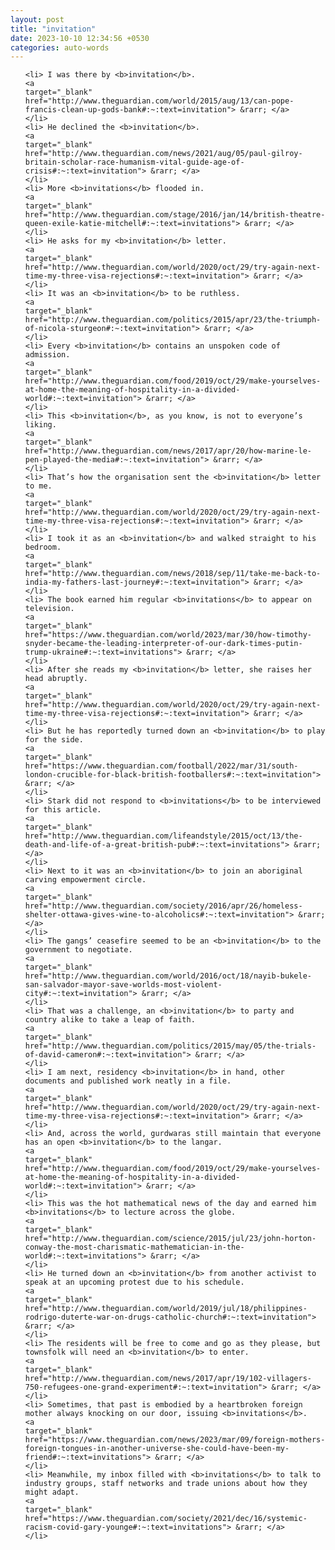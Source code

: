 ```yaml
---
layout: post
title: "invitation"
date: 2023-10-10 12:34:56 +0530
categories: auto-words
---
```

<ol>

    <li> I was there by <b>invitation</b>.
    <a 
    target="_blank" 
    href="http://www.theguardian.com/world/2015/aug/13/can-pope-francis-clean-up-gods-bank#:~:text=invitation"> &rarr; </a>
    </li>
    <li> He declined the <b>invitation</b>.
    <a 
    target="_blank" 
    href="http://www.theguardian.com/news/2021/aug/05/paul-gilroy-britain-scholar-race-humanism-vital-guide-age-of-crisis#:~:text=invitation"> &rarr; </a>
    </li>
    <li> More <b>invitations</b> flooded in.
    <a 
    target="_blank" 
    href="http://www.theguardian.com/stage/2016/jan/14/british-theatre-queen-exile-katie-mitchell#:~:text=invitations"> &rarr; </a>
    </li>
    <li> He asks for my <b>invitation</b> letter.
    <a 
    target="_blank" 
    href="http://www.theguardian.com/world/2020/oct/29/try-again-next-time-my-three-visa-rejections#:~:text=invitation"> &rarr; </a>
    </li>
    <li> It was an <b>invitation</b> to be ruthless.
    <a 
    target="_blank" 
    href="http://www.theguardian.com/politics/2015/apr/23/the-triumph-of-nicola-sturgeon#:~:text=invitation"> &rarr; </a>
    </li>
    <li> Every <b>invitation</b> contains an unspoken code of admission.
    <a 
    target="_blank" 
    href="http://www.theguardian.com/food/2019/oct/29/make-yourselves-at-home-the-meaning-of-hospitality-in-a-divided-world#:~:text=invitation"> &rarr; </a>
    </li>
    <li> This <b>invitation</b>, as you know, is not to everyone’s liking.
    <a 
    target="_blank" 
    href="http://www.theguardian.com/news/2017/apr/20/how-marine-le-pen-played-the-media#:~:text=invitation"> &rarr; </a>
    </li>
    <li> That’s how the organisation sent the <b>invitation</b> letter to me.
    <a 
    target="_blank" 
    href="http://www.theguardian.com/world/2020/oct/29/try-again-next-time-my-three-visa-rejections#:~:text=invitation"> &rarr; </a>
    </li>
    <li> I took it as an <b>invitation</b> and walked straight to his bedroom.
    <a 
    target="_blank" 
    href="http://www.theguardian.com/news/2018/sep/11/take-me-back-to-india-my-fathers-last-journey#:~:text=invitation"> &rarr; </a>
    </li>
    <li> The book earned him regular <b>invitations</b> to appear on television.
    <a 
    target="_blank" 
    href="https://www.theguardian.com/world/2023/mar/30/how-timothy-snyder-became-the-leading-interpreter-of-our-dark-times-putin-trump-ukraine#:~:text=invitations"> &rarr; </a>
    </li>
    <li> After she reads my <b>invitation</b> letter, she raises her head abruptly.
    <a 
    target="_blank" 
    href="http://www.theguardian.com/world/2020/oct/29/try-again-next-time-my-three-visa-rejections#:~:text=invitation"> &rarr; </a>
    </li>
    <li> But he has reportedly turned down an <b>invitation</b> to play for the side.
    <a 
    target="_blank" 
    href="https://www.theguardian.com/football/2022/mar/31/south-london-crucible-for-black-british-footballers#:~:text=invitation"> &rarr; </a>
    </li>
    <li> Stark did not respond to <b>invitations</b> to be interviewed for this article.
    <a 
    target="_blank" 
    href="http://www.theguardian.com/lifeandstyle/2015/oct/13/the-death-and-life-of-a-great-british-pub#:~:text=invitations"> &rarr; </a>
    </li>
    <li> Next to it was an <b>invitation</b> to join an aboriginal carving empowerment circle.
    <a 
    target="_blank" 
    href="http://www.theguardian.com/society/2016/apr/26/homeless-shelter-ottawa-gives-wine-to-alcoholics#:~:text=invitation"> &rarr; </a>
    </li>
    <li> The gangs’ ceasefire seemed to be an <b>invitation</b> to the government to negotiate.
    <a 
    target="_blank" 
    href="http://www.theguardian.com/world/2016/oct/18/nayib-bukele-san-salvador-mayor-save-worlds-most-violent-city#:~:text=invitation"> &rarr; </a>
    </li>
    <li> That was a challenge, an <b>invitation</b> to party and country alike to take a leap of faith.
    <a 
    target="_blank" 
    href="http://www.theguardian.com/politics/2015/may/05/the-trials-of-david-cameron#:~:text=invitation"> &rarr; </a>
    </li>
    <li> I am next, residency <b>invitation</b> in hand, other documents and published work neatly in a file.
    <a 
    target="_blank" 
    href="http://www.theguardian.com/world/2020/oct/29/try-again-next-time-my-three-visa-rejections#:~:text=invitation"> &rarr; </a>
    </li>
    <li> And, across the world, gurdwaras still maintain that everyone has an open <b>invitation</b> to the langar.
    <a 
    target="_blank" 
    href="http://www.theguardian.com/food/2019/oct/29/make-yourselves-at-home-the-meaning-of-hospitality-in-a-divided-world#:~:text=invitation"> &rarr; </a>
    </li>
    <li> This was the hot mathematical news of the day and earned him <b>invitations</b> to lecture across the globe.
    <a 
    target="_blank" 
    href="http://www.theguardian.com/science/2015/jul/23/john-horton-conway-the-most-charismatic-mathematician-in-the-world#:~:text=invitations"> &rarr; </a>
    </li>
    <li> He turned down an <b>invitation</b> from another activist to speak at an upcoming protest due to his schedule.
    <a 
    target="_blank" 
    href="http://www.theguardian.com/world/2019/jul/18/philippines-rodrigo-duterte-war-on-drugs-catholic-church#:~:text=invitation"> &rarr; </a>
    </li>
    <li> The residents will be free to come and go as they please, but townsfolk will need an <b>invitation</b> to enter.
    <a 
    target="_blank" 
    href="http://www.theguardian.com/news/2017/apr/19/102-villagers-750-refugees-one-grand-experiment#:~:text=invitation"> &rarr; </a>
    </li>
    <li> Sometimes, that past is embodied by a heartbroken foreign mother always knocking on our door, issuing <b>invitations</b>.
    <a 
    target="_blank" 
    href="https://www.theguardian.com/news/2023/mar/09/foreign-mothers-foreign-tongues-in-another-universe-she-could-have-been-my-friend#:~:text=invitations"> &rarr; </a>
    </li>
    <li> Meanwhile, my inbox filled with <b>invitations</b> to talk to industry groups, staff networks and trade unions about how they might adapt.
    <a 
    target="_blank" 
    href="https://www.theguardian.com/society/2021/dec/16/systemic-racism-covid-gary-younge#:~:text=invitations"> &rarr; </a>
    </li>